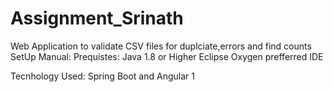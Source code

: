 # Assignment_Srinath
Web Application to validate CSV files for duplciate,errors and find counts
SetUp Manual:
Prequistes:
Java 1.8 or Higher
Eclipse Oxygen prefferred IDE

Tecnhology Used:
Spring Boot and Angular 1

